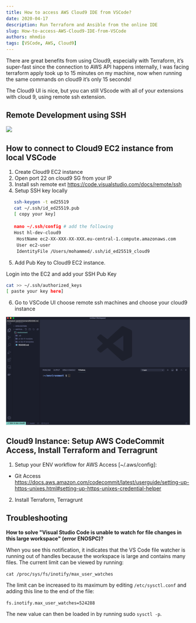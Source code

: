 ```yaml
---
title: How to access AWS Cloud9 IDE from VSCode?
date: 2020-04-17
description: Run Terraform and Ansible from the online IDE
slug: How-to-access-AWS-Cloud9-IDE-from-VSCode
authors: mhmdio
tags: [VSCode, AWS, Cloud9]
---
```


There are great benefits from using Cloud9, especially with Terraform, it’s super-fast since the connection to AWS API happens internally, I was facing terraform apply took up to 15 minutes on my machine, now when running the same commands on cloud9 it’s only 15 seconds!
<!--truncate-->
The Cloud9 UI is nice, but you can still VScode with all of your extensions with cloud 9, using remote ssh extension.

## Remote Development using SSH

![](https://code.visualstudio.com/assets/docs/remote/ssh/architecture-ssh.png)

## How to connect to Cloud9 EC2 instance from local VSCode

1. Create Cloud9 EC2 instance
2. Open port 22 on cloud9 SG from your IP
3. Install ssh remote ext <https://code.visualstudio.com/docs/remote/ssh>
4. Setup SSH key locally

```bash
   ssh-keygen -t ed25519
   cat ~/.ssh/id_ed25519.pub
   [ copy your key]

   nano ~/.ssh/config # add the following
   Host hl-dev-cloud9
    HostName ec2-XX-XXX-XX-XXX.eu-central-1.compute.amazonaws.com
    User ec2-user
    IdentityFile /Users/mohammed/.ssh/id_ed25519_cloud9
```

5. Add Pub Key to Cloud9 EC2 instance.

Login into the EC2 and add your SSH Pub Key

```bash
cat >> ~/.ssh/authorized_keys
[ paste your key here]
```

6. Go to VSCode UI choose remote ssh machines and choose your cloud9 instance

![](vscode-c9.png)

## Cloud9 Instance: Setup AWS CodeCommit Access, Install Terraform and Terragrunt

1. Setup your ENV workflow for AWS Access [~/.aws/config]:

- Git Access https://docs.aws.amazon.com/codecommit/latest/userguide/setting-up-https-unixes.html#setting-up-https-unixes-credential-helper

2. Install Terraform, Terragrunt

## Troubleshooting

**How to solve "Visual Studio Code is unable to watch for file changes in this large workspace" (error ENOSPC)?**

When you see this notification, it indicates that the VS Code file watcher is running out of handles because the workspace is large and contains many files. The current limit can be viewed by running:

`cat /proc/sys/fs/inotify/max_user_watches`

The limit can be increased to its maximum by editing `/etc/sysctl.conf` and adding this line to the end of the file:

`fs.inotify.max_user_watches=524288`

The new value can then be loaded in by running sudo `sysctl -p`.
